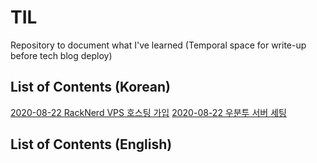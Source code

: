 # TIL
Repository to document what I've learned (Temporal space for write-up before tech blog deploy)

## List of Contents (Korean)
[2020-08-22 RackNerd VPS 호스팅 가입](https://github.com/hyecheol123/TIL/blob/master/kor/2020-08-22_RackNerd.md)
[2020-08-22 우분투 서버 세팅](https://github.com/hyecheol123/TIL/blob/master/kor/2020-08-22_Ubuntu_Setup.md)

## List of Contents (English)
